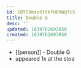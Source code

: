```yaml
---
id: GQYSVmsx5ttkfH6hWqTcS
title: Double G
desc: ''
updated: 1639762693850
created: 1639762693850
---
```



- [[person]] - Double G
- appeared 1x at the stoa
